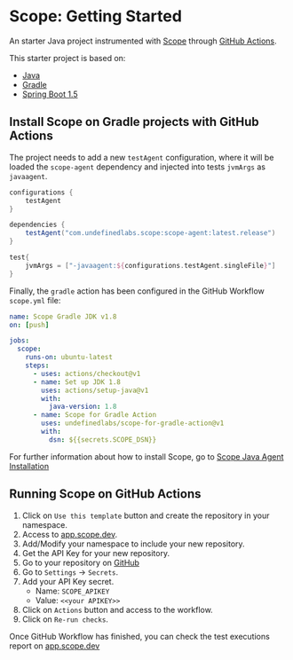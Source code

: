 # Scope: Getting Started

An starter Java project instrumented with [Scope](https://scope.undefinedlabs.com) through [GitHub Actions](https://github.com/features/actions).

This starter project is based on:
- [Java](https://www.java.com/en/download/)
- [Gradle](https://gradle.org/)
- [Spring Boot 1.5](https://spring.io/projects/spring-boot)

## Install Scope on Gradle projects with GitHub Actions

The project needs to add a new `testAgent` configuration, where it will be loaded the `scope-agent` dependency and injected into tests `jvmArgs` as `javaagent`.

```groovy
configurations {
    testAgent
}

dependencies {
    testAgent("com.undefinedlabs.scope:scope-agent:latest.release")
}

test{
    jvmArgs = ["-javaagent:${configurations.testAgent.singleFile}"]
}
```

Finally, the `gradle` action has been configured in the GitHub Workflow `scope.yml` file:

```yaml
name: Scope Gradle JDK v1.8
on: [push]

jobs:
  scope:
    runs-on: ubuntu-latest
    steps:
      - uses: actions/checkout@v1
      - name: Set up JDK 1.8
        uses: actions/setup-java@v1
        with:
          java-version: 1.8
      - name: Scope for Gradle Action
        uses: undefinedlabs/scope-for-gradle-action@v1
        with:
          dsn: ${{secrets.SCOPE_DSN}}
```

For further information about how to install Scope, go to [Scope Java Agent Installation](https://docs.scope.dev/docs/java-installation)

## Running Scope on GitHub Actions

1. Click on `Use this template` button and create the repository in your namespace.
2. Access to [app.scope.dev](https://app.scope.dev). 
3. Add/Modify your namespace to include your new repository.
4. Get the API Key for your new repository.
5. Go to your repository on [GitHub](https://github.com)
6. Go to `Settings` -> `Secrets`.
7. Add your API Key secret.
    - Name: `SCOPE_APIKEY`
    - Value: `<<your APIKEY>>`
8. Click on `Actions` button and access to the workflow.
9. Click on `Re-run checks`.

Once GitHub Workflow has finished, you can check the test executions report on [app.scope.dev](https://app.scope.dev)

